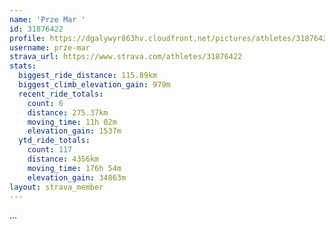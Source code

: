 ```yaml
---
name: 'Prze Mar '
id: 31876422
profile: https://dgalywyr863hv.cloudfront.net/pictures/athletes/31876422/22548952/3/large.jpg
username: prze-mar
strava_url: https://www.strava.com/athletes/31876422
stats:
  biggest_ride_distance: 115.89km
  biggest_climb_elevation_gain: 979m
  recent_ride_totals:
    count: 6
    distance: 275.37km
    moving_time: 11h 02m
    elevation_gain: 1537m
  ytd_ride_totals:
    count: 117
    distance: 4356km
    moving_time: 176h 54m
    elevation_gain: 34863m
layout: strava_member
--- 
```

...
